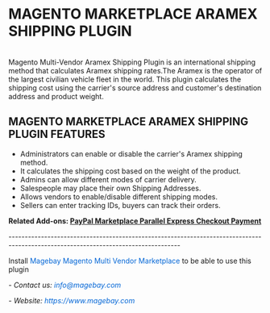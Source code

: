<h1><strong>MAGENTO MARKETPLACE ARAMEX SHIPPING PLUGIN</strong></h1>

<p><br />
Magento Multi-Vendor Aramex Shipping Plugin is an international shipping method that calculates Aramex shipping rates.The Aramex is the operator of the largest civilian vehicle fleet in the world. This plugin calculates the shipping cost using the carrier&#39;s source address and customer&#39;s destination address and product weight.</p>

<h2><strong>MAGENTO MARKETPLACE ARAMEX SHIPPING PLUGIN FEATURES</strong></h2>

<ul>
	<li>Administrators can enable or disable the carrier&#39;s Aramex shipping method.</li>
	<li>It calculates the shipping cost based on the weight of the product.</li>
	<li>Admins can allow different modes of carrier delivery.</li>
	<li>Salespeople may place their own Shipping Addresses.</li>
	<li>Allows vendors to enable/disable different shipping modes.</li>
	<li>Sellers can enter tracking IDs, buyers can track their orders.</li>
</ul>

<p><strong>Related Add-ons:&nbsp;<a href="https://github.com/magebaycom/paypal-marketplace-parallel-express-checkout-payment">PayPal Marketplace Parallel Express Checkout Payment</a></strong></p>

<p>-----------------------------------------------------------------------------------------------------------------------------------</p>

<p>Install&nbsp;<a href="https://www.magebay.com/magento-multi-vendor-marketplace-extension" style="box-sizing: border-box; background-color: transparent; color: rgb(3, 102, 214); text-decoration-line: none;">Magebay Magento Multi Vendor Marketplace</a>&nbsp;to be able to use this plugin</p>

<p><em>- Contact&nbsp;us:&nbsp;<a href="mailto:info@magebay.com" style="box-sizing: border-box; background-color: transparent; color: rgb(3, 102, 214); text-decoration-line: none;">info@magebay.com</a></em></p>

<p><em>- Website:&nbsp;<a href="https://www.magebay.com/" style="box-sizing: border-box; background-color: transparent; color: rgb(3, 102, 214); text-decoration-line: none;">https://www.magebay.com</a></em></p>


